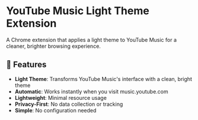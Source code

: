 # YouTube Music Light Theme Extension

A Chrome extension that applies a light theme to YouTube Music for a cleaner, brighter browsing experience.

## 🌟 Features

- **Light Theme**: Transforms YouTube Music's interface with a clean, bright theme
- **Automatic**: Works instantly when you visit music.youtube.com
- **Lightweight**: Minimal resource usage
- **Privacy-First**: No data collection or tracking
- **Simple**: No configuration needed

<!--/*## 📦 Installation

### From Chrome Web Store (Coming Soon)
*Extension will be available on Chrome Web Store*

### Manual Installation (Developer Mode)
1. Download this repository as ZIP and extract it
2. Open Chrome and navigate to `chrome://extensions/`
3. Enable "Developer mode" using the toggle in the top right corner
4. Click "Load unpacked" button
5. Select the extracted `youtube-music-light-theme` folder
6. The extension should now be loaded and active

## 🎯 Usage

- Visit [music.youtube.com](https://music.youtube.com)
- The light theme is automatically applied
- Use the extension popup to toggle the theme on/off (if needed)
- Enjoy your improved YouTube Music experience!

## 📁 Project Structure

```
youtube-music-light-theme/
├── manifest.json          # Extension configuration
├── content.js             # Theme application logic
├── styles.css             # Light theme CSS styles
├── popup.html             # Extension popup interface
├── popup.js               # Popup functionality
├── privacy-policy.html    # Privacy policy
├── icon16.png             # 16x16 icon
├── icon48.png             # 48x48 icon
├── icon128.png            # 128x128 icon
└── README.md              # This file
```

## 🎨 Customization

To modify the theme colors, edit the CSS variables in `styles.css`:

```css
:root {
    --yt-spec-base-background: #ffffff !important;
    --yt-spec-text-primary: #0f0f0f !important;
    /* Add your custom colors here */
}
```

## 🔒 Privacy

This extension respects your privacy:
- ✅ No data collection
- ✅ No tracking or analytics
- ✅ No external server communication
- ✅ Only accesses music.youtube.com
- ✅ All processing happens locally

Read our full [Privacy Policy](privacy-policy.html)

## 🛠️ Development

### Prerequisites
- Chrome Browser
- Basic knowledge of HTML/CSS/JavaScript

### Local Development
1. Clone this repository
2. Make your changes to the CSS or JavaScript files
3. Reload the extension in `chrome://extensions/`
4. Test your changes on music.youtube.com

### Building
No build process required - this extension runs directly from source files.

## 📝 License

This project is open source. Feel free to use, modify, and distribute.

## 🤝 Contributing

1. Fork the repository
2. Create your feature branch
3. Make your changes
4. Test thoroughly
5. Submit a pull request

## 📧 Contact

For questions or support, please contact: **moshestein24@gmail.com**

## 🏷️ Version History

- **v1.0** - Initial release with basic light theme functionality

---

**Made with ❤️ for YouTube Music users who prefer light themes***/
-->

